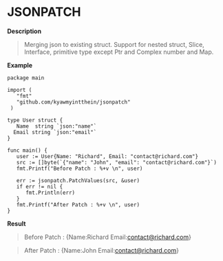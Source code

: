 

# JSONPATCH

**Description**
 > Merging json to existing struct. Support for nested struct, Slice, Interface, primitive type except Ptr and Complex number and Map.         


**Example**
```
package main  
  
import (  
   "fmt"  
   "github.com/kyawmyintthein/jsonpatch"
 )  
  
type User struct {  
   Name  string `json:"name"`  
  Email string `json:"email"`  
}  
  
func main() {  
   user := User{Name: "Richard", Email: "contact@richard.com"}  
   src := []byte(`{"name": "John", "email": "contact@richard.com"}`)  
   fmt.Printf("Before Patch : %+v \n", user)  
   
   err := jsonpatch.PatchValues(src, &user)  
   if err != nil {  
      fmt.Println(err)  
   }  
   fmt.Printf("After Patch : %+v \n", user)  
}
```

**Result**

> Before Patch : {Name:Richard Email:contact@richard.com} 

> After Patch : {Name:John Email:contact@richard.com}



